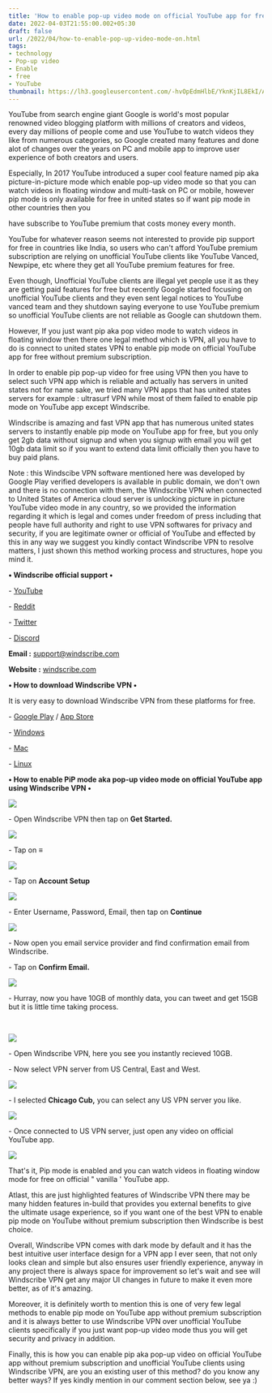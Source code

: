 ```yaml
---
title: 'How to enable pop-up video mode on official YouTube app for free.'
date: 2022-04-03T21:55:00.002+05:30
draft: false
url: /2022/04/how-to-enable-pop-up-video-mode-on.html
tags: 
- technology
- Pop-up video
- Enable
- free
- YouTube
thumbnail: https://lh3.googleusercontent.com/-hvOpEdmHlbE/YknKjIL8EkI/AAAAAAAAJ_k/H_V2MkJo3YIVPrkVxvw88RzVhqQnx1bhACNcBGAsYHQ/s1600/1649003144851838-0.png
---
```


  

YouTube from search engine giant Google is world's most popular renowned video blogging platform with millions of creators and videos, every day millions of people come and use YouTube to watch videos they like from numerous categories, so Google created many features and done alot of changes over the years on PC and mobile app to improve user experience of both creators and users.

  

Especially, In 2017 YouTube introduced a super cool feature named pip aka picture-in-picture mode which enable pop-up video mode so that you can watch videos in floating window and multi-task on PC or mobile, however pip mode is only available for free in united states so if want pip mode in other countries then you

have subscribe to YouTube premium that costs money every month.

  

YouTube for whatever reason seems not interested to provide pip support for free in countries like India, so users who can't afford YouTube premium subscription are relying on unofficial YouTube clients like YouTube Vanced, Newpipe, etc where they get all YouTube premium features for free.

  

Even though, Unofficial YouTube clients are illegal yet people use it as they are getting paid features for free but recently Google started focusing on unofficial YouTube clients and they even sent legal notices to YouTube vanced team and they shutdown saying everyone to use YouTube premium so unofficial YouTube clients are not reliable as Google can shutdown them.

  

However, If you just want pip aka pop video mode to watch videos in floating window then there one legal method which is VPN, all you have to do is connect to united states VPN to enable pip mode on official YouTube app for free without premium subscription.

  

In order to enable pip pop-up video for free using VPN then you have to select such VPN app which is reliable and actually has servers in united states not for name sake, we tried many VPN apps that has united states servers for example : ultrasurf VPN while most of them failed to enable pip mode on YouTube app except Windscribe.

  

Windscribe is amazing and fast VPN app that has numerous united states servers to instantly enable pip mode on YouTube app for free, but you only get 2gb data without signup and when you signup with email you will get 10gb data limit so if you want to extend data limit officially then you have to buy paid plans.

  

Note : this Windscibe VPN software mentioned here was developed by Google Play verified developers is available in public domain, we don't own and there is no connection with them, the Windscribe VPN when connected to United States of America cloud server is unlocking picture in picture YouTube video mode in any country, so we provided the information regarding it which is legal and comes under freedom of press including that people have full authority and right to use VPN softwares for privacy and security, if you are legitimate owner or official of YouTube and effected by this in any way we suggest you kindly contact Windscribe VPN to resolve matters, I just shown this method working process and structures, hope you mind it.

  

**• Windscribe official support •**

\- [YouTube](https://www.youtube.com/c/Windscribe)

\- [Reddit](https://www.reddit.com/r/Windscribe/)

\- [Twitter](https://twitter.com/windscribecom)

\- [Discord](https://discord.gg/vpn)

**Email :** [support@windscribe.com](mailto:support@windscribe.com)

**Website :** [windscribe.com](http://windscribe.com)

**• How to download Windscribe VPN •**

It is very easy to download Windscribe VPN from these platforms for free.

  

\- [Google Play](https://windscribe.com/install/mobile/android) / [App Store](https://windscribe.com/install/mobile/ios)

\- [Windows](https://windscribe.com/install/desktop/windows)

\- [Mac](https://windscribe.com/install/desktop/osx)

\- [Linux](https://windscribe.com/guides/linux)

**• How to enable PiP mode aka pop-up video mode on official YouTube app using Windscribe VPN •**

  

 ![](https://lh3.googleusercontent.com/-Yz0ZHA4ObkU/YknKiG8J0xI/AAAAAAAAJ_g/3RfxVZaOa1EZCR39jYdk8VIbNHNugAG5gCNcBGAsYHQ/s1600/1649003140086907-1.png) 

  

\- Open Windscribe VPN then tap on **Get Started.**

 **![](https://lh3.googleusercontent.com/-cGn-7CC1WSE/YknKg-_12xI/AAAAAAAAJ_c/BgcHz5lugpAx3U68E9-hdwwzMTDqmn9HgCNcBGAsYHQ/s1600/1649003136459523-2.png)** 

\- Tap on **≡**

 **![](https://lh3.googleusercontent.com/-O_0Z8ar7x3M/YknKgAb04RI/AAAAAAAAJ_Y/daPO88CLfnw1V0UVWV__9dTLolc3sTW_wCNcBGAsYHQ/s1600/1649003133159381-3.png)** 

\- Tap on **Account Setup**

 **![](https://lh3.googleusercontent.com/-cLOWuDxJ_kI/YknKfUKOB9I/AAAAAAAAJ_U/sp1oON5EDZAfCn3g11QF6AazyrJyZLfGACNcBGAsYHQ/s1600/1649003128709706-4.png)** 

\- Enter Username, Password, Email, then tap on **Continue**

 **![](https://lh3.googleusercontent.com/-5YQnr5u80Os/YknKeBs26PI/AAAAAAAAJ_Q/HPDkjPLCqMY6g4H-4hlqUedvRyBuTAEAQCNcBGAsYHQ/s1600/1649003125063940-5.png)** 

\- Now open you email service provider and find confirmation email from Windscribe.

  

\- Tap on **Confirm Email.**

 **![](https://lh3.googleusercontent.com/-K7b96FPNo2Y/YknKdOVn1FI/AAAAAAAAJ_M/ME9Fnm8cc8YD9jZCfiLtLhIru8G5wPoiACNcBGAsYHQ/s1600/1649003121351378-6.png)** 

\- Hurray, now you have 10GB of monthly data, you can tweet and get 15GB but it is little time taking process.

 

 ![](https://lh3.googleusercontent.com/-ApNrxIe7f0c/YknKcJuy9dI/AAAAAAAAJ_I/QQwxt39LWUcvcc79AnOhY8_bpLdAXcnhwCNcBGAsYHQ/s1600/1649003117235738-7.png) 

  

\- Open Windscribe VPN, here you see you instantly recieved 10GB.

  

\- Now select VPN server from US Central, East and West.

  

 ![](https://lh3.googleusercontent.com/-Sd082_Nmt8g/YknKbdb-h7I/AAAAAAAAJ_E/ItiDLVD-VIM62iNnzjAUTYrG0FLIwJkcQCNcBGAsYHQ/s1600/1649003113340739-8.png) 

  

\- I selected **Chicago Cub,** you can select any US VPN server you like.

  

 ![](https://lh3.googleusercontent.com/-SNdNGEReolM/YknKaJ2CZnI/AAAAAAAAJ_A/n8U1lm4zq0siNQ7fagvMpXg3ei9De7HJwCNcBGAsYHQ/s1600/1649003109197098-9.png) 

  

\- Once connected to US VPN server, just open any video on official YouTube app.

  

 ![](https://lh3.googleusercontent.com/-iuoZhX9ZgpQ/YknKZJKPhzI/AAAAAAAAJ-8/Q97NhJ9mIyEnN9Me-UoJLihpwvYjOgqgwCNcBGAsYHQ/s1600/1649003103456938-10.png) 

  

  

That's it, Pip mode is enabled and you can watch videos in floating window mode for free on official " vanilla ' YouTube app.

  

Atlast, this are just highlighted features of Windscribe VPN there may be many hidden features in-build that provides you external benefits to give the ultimate usage experience, so if you want one of the best VPN to enable pip mode on YouTube without premium subscription then Windscribe is best choice.

  

Overall, Windscribe VPN comes with dark mode by default and it has the best intuitive user interface design for a VPN app I ever seen, that not only looks clean and simple but also ensures user friendly experience, anyway in any project there is always space for improvement so let's wait and see will Windscribe VPN get any major UI changes in future to make it even more better, as of it's amazing.

  

Moreover, it is definitely worth to mention this is one of very few legal methods to enable pip mode on YouTube app without premium subscription and it is always better to use Windscribe VPN over unofficial YouTube clients specifically if you just want pop-up video mode thus you will get security and privacy in addition.

  

Finally, this is how you can enable pip aka pop-up video on official YouTube app without premium subscription and unofficial YouTube clients using Windscribe VPN, are you an existing user of this method? do you know any better ways? If yes kindly mention in our comment section below, see ya :)